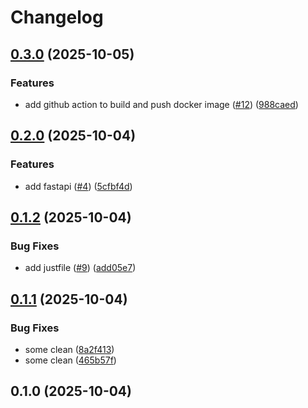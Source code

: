 # Changelog

## [0.3.0](https://github.com/julienpillaud/levindorge/compare/0.2.0...0.3.0) (2025-10-05)


### Features

* add github action to build and push docker image ([#12](https://github.com/julienpillaud/levindorge/issues/12)) ([988caed](https://github.com/julienpillaud/levindorge/commit/988caed2baed7e47ebfa91f599df855cdd215bb8))

## [0.2.0](https://github.com/julienpillaud/levindorge/compare/0.1.2...0.2.0) (2025-10-04)


### Features

* add fastapi ([#4](https://github.com/julienpillaud/levindorge/issues/4)) ([5cfbf4d](https://github.com/julienpillaud/levindorge/commit/5cfbf4d3cf05589db33eaadaf5588b6245b9ffef))

## [0.1.2](https://github.com/julienpillaud/levindorge/compare/0.1.1...0.1.2) (2025-10-04)


### Bug Fixes

* add justfile ([#9](https://github.com/julienpillaud/levindorge/issues/9)) ([add05e7](https://github.com/julienpillaud/levindorge/commit/add05e7dbc49b54ac1ed21c246ee4f4b98b694c1))

## [0.1.1](https://github.com/julienpillaud/levindorge/compare/0.1.0...0.1.1) (2025-10-04)


### Bug Fixes

* some clean ([8a2f413](https://github.com/julienpillaud/levindorge/commit/8a2f413553d673bb6974608c87217452ec1a5957))
* some clean ([465b57f](https://github.com/julienpillaud/levindorge/commit/465b57f1d237b2cb40c913b26c14a434968493bf))

## 0.1.0 (2025-10-04)
